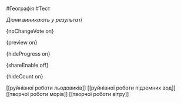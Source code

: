#Географія #Тест

*Дюни виникають у результаті*

{noChangeVote on}

{preview on}

{hideProgress on}

{shareEnable off}

{hideCount on}

[[руйнівної роботи льодовиків]]
[[руйнівної роботи підземних вод]]
[[творчої роботи морів]]
[[творчої роботи вітру]]
